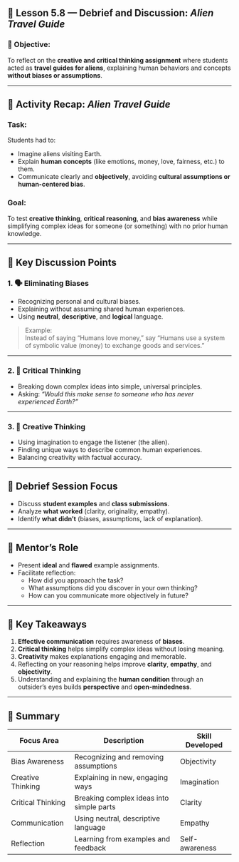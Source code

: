 ## 🧠 Lesson 5.8 — Debrief and Discussion: _Alien Travel Guide_

### 🌟 Objective:

To reflect on the **creative and critical thinking assignment** where students acted as **travel guides for aliens**, explaining human behaviors and concepts **without biases or assumptions**.

---

## 🚀 Activity Recap: _Alien Travel Guide_

### Task:

Students had to:

- Imagine aliens visiting Earth.
- Explain **human concepts** (like emotions, money, love, fairness, etc.) to them.
- Communicate clearly and **objectively**, avoiding **cultural assumptions or human-centered bias**.

### Goal:

To test **creative thinking**, **critical reasoning**, and **bias awareness** while simplifying complex ideas for someone (or something) with no prior human knowledge.

---

## 🧩 Key Discussion Points

### 1. 🗣️ **Eliminating Biases**

- Recognizing personal and cultural biases.
- Explaining without assuming shared human experiences.
- Using **neutral**, **descriptive**, and **logical** language.

> Example:  
> Instead of saying “Humans love money,” say “Humans use a system of symbolic value (money) to exchange goods and services.”

---

### 2. 🧠 **Critical Thinking**

- Breaking down complex ideas into simple, universal principles.
- Asking: _“Would this make sense to someone who has never experienced Earth?”_

---

### 3. 🎨 **Creative Thinking**

- Using imagination to engage the listener (the alien).
- Finding unique ways to describe common human experiences.
- Balancing creativity with factual accuracy.

---

## 🧩 Debrief Session Focus

- Discuss **student examples** and **class submissions**.
- Analyze **what worked** (clarity, originality, empathy).
- Identify **what didn’t** (biases, assumptions, lack of explanation).

---

## 🧭 Mentor’s Role

- Present **ideal** and **flawed** example assignments.
- Facilitate reflection:
    - How did you approach the task?
    - What assumptions did you discover in your own thinking?
    - How can you communicate more objectively in future?

---

## 💬 Key Takeaways

1. **Effective communication** requires awareness of **biases**.
2. **Critical thinking** helps simplify complex ideas without losing meaning.
3. **Creativity** makes explanations engaging and memorable.
4. Reflecting on your reasoning helps improve **clarity**, **empathy**, and **objectivity**.
5. Understanding and explaining the **human condition** through an outsider’s eyes builds **perspective** and **open-mindedness**.

---

## 🎯 Summary

|Focus Area|Description|Skill Developed|
|---|---|---|
|Bias Awareness|Recognizing and removing assumptions|Objectivity|
|Creative Thinking|Explaining in new, engaging ways|Imagination|
|Critical Thinking|Breaking complex ideas into simple parts|Clarity|
|Communication|Using neutral, descriptive language|Empathy|
|Reflection|Learning from examples and feedback|Self-awareness|